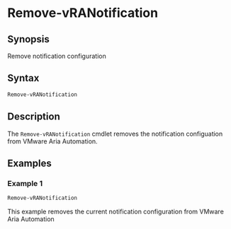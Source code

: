 # Remove-vRANotification

## Synopsis

Remove notification configuration

## Syntax

```powershell
Remove-vRANotification
```

## Description

The `Remove-vRANotification` cmdlet removes the notification configuation from VMware Aria Automation.

## Examples

### Example 1

```powershell
Remove-vRANotification
```

This example removes the current notification configuration from VMware Aria Automation

